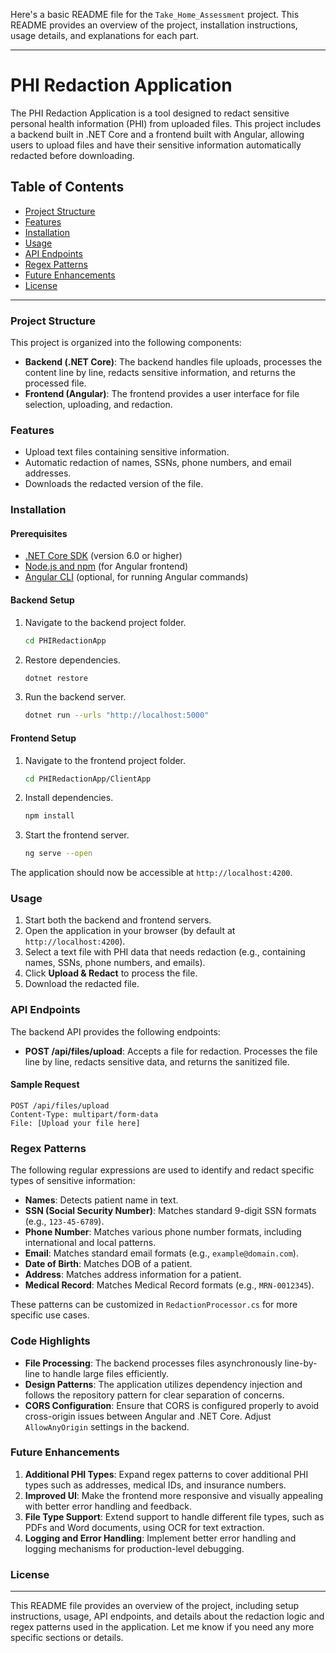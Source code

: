 Here's a basic README file for the `Take_Home_Assessment` project. This README provides an overview of the project, installation instructions, usage details, and explanations for each part.

---

# PHI Redaction Application

The PHI Redaction Application is a tool designed to redact sensitive personal health information (PHI) from uploaded files. This project includes a backend built in .NET Core and a frontend built with Angular, allowing users to upload files and have their sensitive information automatically redacted before downloading.

## Table of Contents

- [Project Structure](#project-structure)
- [Features](#features)
- [Installation](#installation)
- [Usage](#usage)
- [API Endpoints](#api-endpoints)
- [Regex Patterns](#regex-patterns)
- [Future Enhancements](#future-enhancements)
- [License](#license)

---

### Project Structure

This project is organized into the following components:

- **Backend (.NET Core)**: The backend handles file uploads, processes the content line by line, redacts sensitive information, and returns the processed file.
- **Frontend (Angular)**: The frontend provides a user interface for file selection, uploading, and redaction. 

### Features

- Upload text files containing sensitive information.
- Automatic redaction of names, SSNs, phone numbers, and email addresses.
- Downloads the redacted version of the file.

### Installation

#### Prerequisites

- [.NET Core SDK](https://dotnet.microsoft.com/download) (version 6.0 or higher)
- [Node.js and npm](https://nodejs.org/en/) (for Angular frontend)
- [Angular CLI](https://angular.io/cli) (optional, for running Angular commands)

#### Backend Setup

1. Navigate to the backend project folder.
   ```bash
   cd PHIRedactionApp
   ```

2. Restore dependencies.
   ```bash
   dotnet restore
   ```

3. Run the backend server.
   ```bash
   dotnet run --urls "http://localhost:5000"
   ```

#### Frontend Setup

1. Navigate to the frontend project folder.
   ```bash
   cd PHIRedactionApp/ClientApp
   ```

2. Install dependencies.
   ```bash
   npm install
   ```

3. Start the frontend server.
   ```bash
   ng serve --open
   ```

The application should now be accessible at `http://localhost:4200`.

### Usage

1. Start both the backend and frontend servers.
2. Open the application in your browser (by default at `http://localhost:4200`).
3. Select a text file with PHI data that needs redaction (e.g., containing names, SSNs, phone numbers, and emails).
4. Click **Upload & Redact** to process the file.
5. Download the redacted file.

### API Endpoints

The backend API provides the following endpoints:

- **POST /api/files/upload**: Accepts a file for redaction. Processes the file line by line, redacts sensitive data, and returns the sanitized file.

#### Sample Request

```http
POST /api/files/upload
Content-Type: multipart/form-data
File: [Upload your file here]
```

### Regex Patterns

The following regular expressions are used to identify and redact specific types of sensitive information:

- **Names**: Detects patient name in text.
- **SSN (Social Security Number)**: Matches standard 9-digit SSN formats (e.g., `123-45-6789`).
- **Phone Number**: Matches various phone number formats, including international and local patterns.
- **Email**: Matches standard email formats (e.g., `example@domain.com`).
- **Date of Birth**: Matches DOB of a patient.
- **Address**: Matches address information for a patient.
- **Medical Record**: Matches Medical Record formats (e.g., `MRN-0012345`).

These patterns can be customized in `RedactionProcessor.cs` for more specific use cases.

### Code Highlights

- **File Processing**: The backend processes files asynchronously line-by-line to handle large files efficiently.
- **Design Patterns**: The application utilizes dependency injection and follows the repository pattern for clear separation of concerns.
- **CORS Configuration**: Ensure that CORS is configured properly to avoid cross-origin issues between Angular and .NET Core. Adjust `AllowAnyOrigin` settings in the backend.

### Future Enhancements

1. **Additional PHI Types**: Expand regex patterns to cover additional PHI types such as addresses, medical IDs, and insurance numbers.
2. **Improved UI**: Make the frontend more responsive and visually appealing with better error handling and feedback.
3. **File Type Support**: Extend support to handle different file types, such as PDFs and Word documents, using OCR for text extraction.
4. **Logging and Error Handling**: Implement better error handling and logging mechanisms for production-level debugging.

### License

---

This README file provides an overview of the project, including setup instructions, usage, API endpoints, and details about the redaction logic and regex patterns used in the application. Let me know if you need any more specific sections or details.